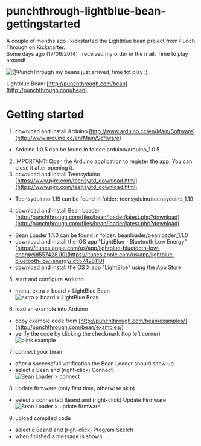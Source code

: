 punchthrough-lightblue-bean-gettingstarted
==========================================

A couple of months ago i kickstarted the Lightblue bean project from Punch Through on Kickstarter.  
Some days ago (17/06/2014) i received my order in the mail. Time to play around!  
  
![@PunchThrough my beans just arrived, time tot play :)](https://pbs.twimg.com/media/BqVLkSyCUAAAjNU.jpg)  
  
Lightblue Bean: [http://punchthrough.com/bean](http://punchthrough.com/bean)

# Getting started  
  
1. download and install Arduino [http://www.arduino.cc/en/Main/Software](http://www.arduino.cc/en/Main/Software)  
  - Ardoino 1.0.5 can be found in folder: arduino/arduino_1.0.5  
2. IMPORTANT: Open the Arduino application to register the app.  You can close it after opening it.  
3. download and install Teensyduino [https://www.pjrc.com/teensy/td_download.html](https://www.pjrc.com/teensy/td_download.html)  
  - Teensyduinno 1.19 can be found in folder: teensyduino/teensyduino_1.19  
4. download and install Bean Loader [http://punchthrough.com/files/bean/loader/latest.php?download](http://punchthrough.com/files/bean/loader/latest.php?download)  
  - Bean Loader 1.1.0 can be found in folder: beanloader/beanloader_1.1.0  
  - download and install the iOS app "LightBlue - Bluetooth Low Energy" [https://itunes.apple.com/us/app/lightblue-bluetooth-low-energy/id557428110](https://itunes.apple.com/us/app/lightblue-bluetooth-low-energy/id557428110)  
  - download and install the OS X app "LightBlue" using the App Store  
5. start and configure Arduino  
  - menu: extra > board > LightBlue Bean  
  ![extra > board > LightBlue Bean](https://raw.githubusercontent.com/stefanborghys/punchthrough-lightblue-bean-gettingstarted/master/img/arduino_extra_board_LightBlue_Bean.png)  
6. load an example into Arduino  
  - copy example code from [http://punchthrough.com/bean/examples/](http://punchthrough.com/bean/examples/)  
  - verify the code by clicking the checkmark (top left corner)  
  ![blink example](https://raw.githubusercontent.com/stefanborghys/punchthrough-lightblue-bean-gettingstarted/master/img/blink_example.png)  
7. connect your bean  
  - after a successfull verification the Bean Loader should show up  
  - select a Bean and (right-click) Connect  
  ![Bean Loader > connect](https://raw.githubusercontent.com/stefanborghys/punchthrough-lightblue-bean-gettingstarted/master/img/bean_loader_connect.png)  
8. update firmware (only first time, otherwise skip)  
  - select a connected Beand and (right-click) Update Firmware  
  ![Bean Loader > update firmware](https://raw.githubusercontent.com/stefanborghys/punchthrough-lightblue-bean-gettingstarted/master/img/bean_loader_update_firmware.png)  
9. upload compiled code  
  - select a Beand and (righ-click) Program Sketch  
  - when finished a message is shown  



